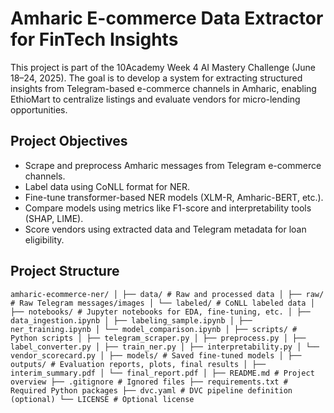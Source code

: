 # Amharic E-commerce Data Extractor for FinTech Insights

This project is part of the 10Academy Week 4 AI Mastery Challenge (June 18–24, 2025). The goal is to develop a system for extracting structured insights from Telegram-based e-commerce channels in Amharic, enabling EthioMart to centralize listings and evaluate vendors for micro-lending opportunities.

## Project Objectives

- Scrape and preprocess Amharic messages from Telegram e-commerce channels.
- Label data using CoNLL format for NER.
- Fine-tune transformer-based NER models (XLM-R, Amharic-BERT, etc.).
- Compare models using metrics like F1-score and interpretability tools (SHAP, LIME).
- Score vendors using extracted data and Telegram metadata for loan eligibility.

## Project Structure

```amharic-ecommerce-ner/ │ ├── data/ # Raw and processed data │ ├── raw/ # Raw Telegram messages/images │ └── labeled/ # CoNLL labeled data │ ├── notebooks/ # Jupyter notebooks for EDA, fine-tuning, etc. │ ├── data_ingestion.ipynb │ ├── labeling_sample.ipynb │ ├── ner_training.ipynb │ └── model_comparison.ipynb │ ├── scripts/ # Python scripts │ ├── telegram_scraper.py │ ├── preprocess.py │ ├── label_converter.py │ ├── train_ner.py │ ├── interpretability.py │ └── vendor_scorecard.py │ ├── models/ # Saved fine-tuned models │ ├── outputs/ # Evaluation reports, plots, final results │ ├── interim_summary.pdf │ └── final_report.pdf │ ├── README.md # Project overview ├── .gitignore # Ignored files ├── requirements.txt # Required Python packages ├── dvc.yaml # DVC pipeline definition (optional) └── LICENSE # Optional license ```
